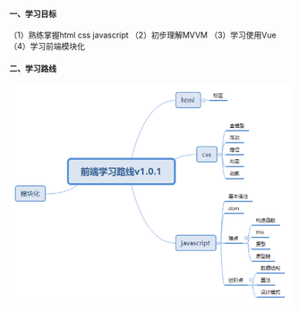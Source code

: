 #### 一、学习目标
（1）熟练掌握html css javascript
（2）初步理解MVVM
（3）学习使用Vue
（4）学习前端模块化
#### 二、学习路线
![前端学习路线v1.0.1](https://raw.githubusercontent.com/RoyGemini/markdown-img/master/img/%E5%89%8D%E7%AB%AF%E5%AD%A6%E4%B9%A0%E8%B7%AF%E7%BA%BFv1.0.1.png)